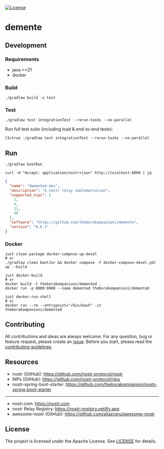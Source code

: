 [![License](https://img.shields.io/github/license/theborakompanioni/demente.svg?maxAge=2592000)](https://github.com/theborakompanioni/demente/blob/master/LICENSE)

demente
===

## Development

### Requirements
- java >=21
- docker

### Build
```shell script
./gradlew build -x test
```

### Test
```shell script
./gradlew test integrationTest --rerun-tasks --no-parallel
```

Run full test suite (including load & end-to-end tests):
```shell script
CI=true ./gradlew test integrationTest --rerun-tasks --no-parallel
```

## Run
```shell script
./gradlew bootRun
```

```shell
curl -H "Accept: application/nostr+json" http://localhost:8080 | jq
```
```json
{
  "name": "demented-dev",
  "description": "A nostr relay implementation",
  "supported_nips": [
    1,
    9,
    11,
    40
  ],
  "software": "https://github.com/theborakompanioni/demente",
  "version": "0.0.1"
}
```

### Docker

```shell
just clean package docker-compose-up-devel
# or
./gradlew clean bootJar && docker compose -f docker-compose-devel.yml up --build
```

```shell
just docker-build
# or
docker build -t theborakompanioni/demented .
docker run -p 8080:8080 --name demented theborakompanioni/demented
```

```shell
just docker-run-shell
# or
docker run --rm --entrypoint="/bin/bash" -it theborakompanioni/demented
```

## Contributing
All contributions and ideas are always welcome. For any question, bug or feature request,
please create an [issue](https://github.com/theborakompanioni/demente/issues).
Before you start, please read the [contributing guidelines](contributing.md).

## Resources

- nostr (GitHub): https://github.com/nostr-protocol/nostr
- NIPs (GitHub): https://github.com/nostr-protocol/nips
- nostr-spring-boot-starter: https://github.com/theborakompanioni/nostr-spring-boot-starter

---

- nostr.com: https://nostr.com
- nostr Relay Registry: https://nostr-registry.netlify.app
- awesome-nostr (GitHub): https://github.com/aljazceru/awesome-nostr

## License

The project is licensed under the Apache License. See [LICENSE](LICENSE) for details.

